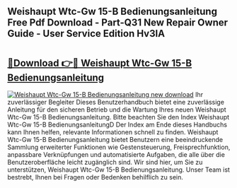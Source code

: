 ## Weishaupt Wtc-Gw 15-B Bedienungsanleitung Free Pdf Download - Part-Q31 New Repair Owner Guide - User Service Edition Hv3lA

# <h2><a href="http://df5jg8b.blite.top/?on=Weishaupt+Wtc-Gw+15-B+Bedienungsanleitung">🔗Download 👉🔴 Weishaupt Wtc-Gw 15-B Bedienungsanleitung</a></h2>

[![Weishaupt Wtc-Gw 15-B Bedienungsanleitung new download](https://i.imgur.com/lujVjoI.png)](http://df5jg8b.blite.top/?on=Weishaupt+Wtc-Gw+15-B+Bedienungsanleitung)
Ihr zuverlässiger Begleiter Dieses Benutzerhandbuch bietet eine zuverlässige Anleitung für den sicheren Betrieb und die Wartung Ihres neuen Weishaupt Wtc-Gw 15-B Bedienungsanleitung. Bitte beachten Sie den Index Weishaupt Wtc-Gw 15-B BedienungsanleitungD Der Index am Ende dieses Handbuchs kann Ihnen helfen, relevante Informationen schnell zu finden. Weishaupt Wtc-Gw 15-B Bedienungsanleitung bietet Benutzern eine beeindruckende Sammlung erweiterter Funktionen wie Gestensteuerung, Freisprechfunktion, anpassbare Verknüpfungen und automatisierte Aufgaben, die alle über die Benutzeroberfläche leicht zugänglich sind. Wir sind hier, um Sie zu unterstützen, Weishaupt Wtc-Gw 15-B Bedienungsanleitung. Unser Team ist bestrebt, Ihnen bei Fragen oder Bedenken behilflich zu sein.

